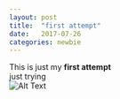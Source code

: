 ```yaml
---
layout: post
title:  "first attempt"
date:   2017-07-26 
categories: newbie
---
```


This is just my **first attempt**
<br>
just trying 
<br>
![Alt Text](https://rawgit.com/LRSCardoso/LRSCardoso.github.io/master/_images/testesvg.svg)
